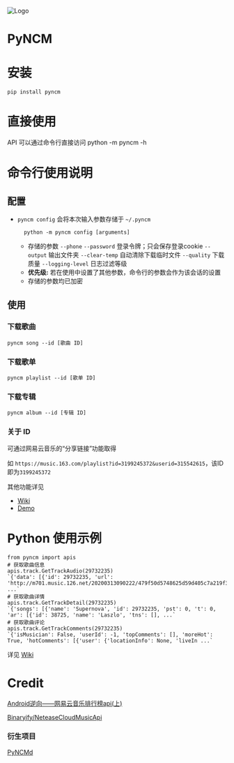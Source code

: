 ![Logo](https://github.com/greats3an/pyncm/raw/master/demos/logo.png)

# PyNCM

# 安装
    pip install pyncm

# 直接使用
API 可以通过命令行直接访问
    python -m pyncm -h

# 命令行使用说明
## 配置
- `pyncm config` 会将本次输入参数存储于 `~/.pyncm`

		python -m pyncm config [arguments]
	- 存储的参数
	`--phone`  `--password` 登录令牌；只会保存登录cookie
	`--output` 输出文件夹
	`--clear-temp` 自动清除下载临时文件
	`--quality` 下载质量
	`--logging-level` 日志过滤等级    
	- **优先级:** 若在使用中设置了其他参数，命令行的参数会作为该会话的设置    
    - 存储的参数均已加密

## 使用
### 下载歌曲
`pyncm song --id [歌曲 ID]`
### 下载歌单
`pyncm playlist --id [歌单 ID]`
### 下载专辑
`pyncm album --id [专辑 ID]`
### 关于 ID
可通过网易云音乐的“分享链接”功能取得

如 `https://music.163.com/playlist?id=3199245372&userid=315542615`，该ID即为`3199245372`

其他功能详见 
- [Wiki](https://github.com/greats3an/pyncm/wiki)
- [Demo](https://github.com/greats3an/pyncm/tree/master/demos)


# Python 使用示例
    from pyncm import apis
    # 获取歌曲信息    
    apis.track.GetTrackAudio(29732235)
    `{'data': [{'id': 29732235, 'url': 'http://m701.music.126.net/20200313090222/479f50d5748625d59d405c7a219f3f5b/jdyyaac/040f/565c ...`    
    # 获取歌曲详情
    apis.track.GetTrackDetail(29732235)    
    `{'songs': [{'name': 'Supernova', 'id': 29732235, 'pst': 0, 't': 0, 'ar': [{'id': 38725, 'name': 'Laszlo', 'tns': [], ...`
    # 获取歌曲评论
    apis.track.GetTrackComments(29732235)    
    `{'isMusician': False, 'userId': -1, 'topComments': [], 'moreHot': True, 'hotComments': [{'user': {'locationInfo': None, 'liveIn ...`

详见 [Wiki](https://github.com/greats3an/pyncm/wiki)

# Credit
[Android逆向——网易云音乐排行榜api(上)](https://juejin.im/post/6844903586879520775)

[Binaryify/NeteaseCloudMusicApi](https://github.com/Binaryify/NeteaseCloudMusicApi/blob/master/util/crypto.js)

### 衍生项目
[PyNCMd](https://github.com/greats3an/pyncmd) 
